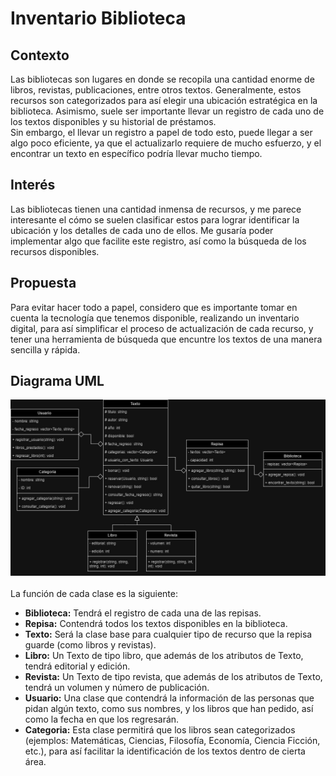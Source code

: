 # Inventario Biblioteca
## Contexto
Las bibliotecas son lugares en donde se recopila una cantidad enorme de libros, revistas, publicaciones, entre otros textos. Generalmente, estos recursos son categorizados para así elegir una ubicación estratégica en la biblioteca. Asimismo, suele ser importante llevar un registro de cada uno de los textos disponibles y su historial de préstamos.<br>
Sin embargo, el llevar un registro a papel de todo esto, puede llegar a ser algo poco eficiente, ya que el actualizarlo requiere de mucho esfuerzo, y el encontrar un texto en específico podría llevar mucho tiempo.

## Interés
Las bibliotecas tienen una cantidad inmensa de recursos, y me parece interesante el cómo se suelen clasificar estos para lograr identificar la ubicación y los detalles de cada uno de ellos. Me gusaría poder implementar algo que facilite este registro, así como la búsqueda de los recursos disponibles.

## Propuesta
Para evitar hacer todo a papel, considero que es importante tomar en cuenta la tecnología que tenemos disponible, realizando un inventario digital, para así simplificar el proceso de actualización de cada recurso, y tener una herramienta de búsqueda que encuntre los textos de una manera sencilla y rápida.

## Diagrama UML
![Diagrama](UML/Diagrama.jpg)<br><br>
La función de cada clase es la siguiente:
* **Biblioteca:** Tendrá el registro de cada una de las repisas.
* **Repisa:** Contendrá todos los textos disponibles en la biblioteca.
* **Texto:** Será la clase base para cualquier tipo de recurso que la repisa guarde (como libros y revistas).
* **Libro:** Un Texto de tipo libro, que además de los atributos de Texto, tendrá editorial y edición.
* **Revista:** Un Texto de tipo revista, que además de los atributos de Texto, tendrá un volumen y número de publicación.
* **Usuario:** Una clase que contendrá la información de las personas que pidan algún texto, como sus nombres, y los libros que han pedido, así como la fecha en que los regresarán.
* **Categoria:** Esta clase permitirá que los libros sean categorizados (ejemplos: Matemáticas, Ciencias, Filosofía, Economía, Ciencia Ficción, etc.), para así facilitar la identificación de los textos dentro de cierta área.
